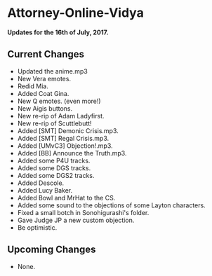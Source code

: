 # Attorney-Online-Vidya
__Updates for the 16th of July, 2017.__

## Current Changes
* Updated the anime.mp3
* New Vera emotes.
* Redid Mia.
* Added Coat Gina.
* New Q emotes. (even more!)
* New Aigis buttons.
* New re-rip of Adam Ladyfirst.
* New re-rip of Scuttlebutt!
* Added [SMT] Demonic Crisis.mp3.
* Added [SMT] Regal Crisis.mp3.
* Added [UMvC3] Objection!.mp3.
* Added [BB] Announce the Truth.mp3.
* Added some P4U tracks.
* Added some DGS tracks.
* Added some DGS2 tracks.
* Added Descole.
* Added Lucy Baker.
* Added Bowl and MrHat to the CS.
* Added some sound to the objections of some Layton characters.
* Fixed a small botch in Sonohigurashi's folder.
* Gave Judge JP a new custom objection.
* Be optimistic.

## Upcoming Changes
* None.
